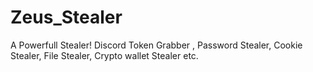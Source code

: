 # Zeus_Stealer
A Powerfull Stealer!  Discord Token Grabber , Password Stealer, Cookie Stealer, File Stealer, Crypto wallet Stealer etc.
